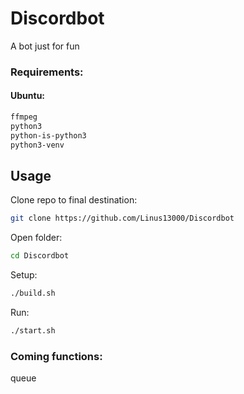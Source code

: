 # Discordbot

A bot just for fun

### Requirements:
#### Ubuntu:
```bash
ffmpeg
python3
python-is-python3
python3-venv
```
## Usage
Clone repo to final destination:
```bash
git clone https://github.com/Linus13000/Discordbot
```
Open folder:
```bash
cd Discordbot
```
Setup:
```bash
./build.sh
```
Run:
```bash
./start.sh
```
### Coming functions:
queue
